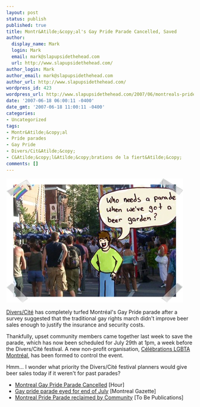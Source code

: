 ```yaml
---
layout: post
status: publish
published: true
title: Montr&Atilde;&copy;al's Gay Pride Parade Cancelled, Saved
author:
  display_name: Mark
  login: Mark
  email: mark@slapupsidethehead.com
  url: http://www.slapupsidethehead.com/
author_login: Mark
author_email: mark@slapupsidethehead.com
author_url: http://www.slapupsidethehead.com/
wordpress_id: 423
wordpress_url: http://www.slapupsidethehead.com/2007/06/montreals-pride-parade/
date: '2007-06-18 06:00:11 -0400'
date_gmt: '2007-06-18 11:00:11 -0400'
categories:
- Uncategorized
tags:
- Montr&Atilde;&copy;al
- Pride parades
- Gay Pride
- Divers/Cit&Atilde;&copy;
- C&Atilde;&copy;l&Atilde;&copy;brations de la fiert&Atilde;&copy;
comments: []
---
```

![Beer Garden](/wp-content/media/2007/06/beer-garden.jpg)

[Divers/Cité](http://www.diverscite.org/ "Because sales are what matters most") has completely turfed Montréal's Gay Pride parade after a survey suggested that the traditional gay rights march didn't improve beer sales enough to justify the insurance and security costs.

Thankfully, upset community members came together last week to save the parade, which has now been scheduled for July 29th at 1pm, a week before the Divers/Cité festival. A new non-profit organisation, [Célébrations LGBTA Montréal](http://celebrations-lgbta.org/ "Mille mercis"), has been formed to control the event.

Hmm... I wonder what priority the Divers/Cité festival planners would give beer sales today if it weren't for past parades?

- [Montreal Gay Pride Parade Cancelled](http://www.hour.ca/news/news.aspx?iIDArticle=12097) [Hour]
- [Gay pride parade eyed for end of July](http://www.canada.com/montrealgazette/news/story.html?id=2489ec30-ba32-4572-adf7-487a7cbf805c&k=31399) [Montreal Gazette]
- [Montreal Pride Parade reclaimed by Community](http://www.tobe.ca/tobe/content.jsp?sid=21265059531513469641102128496&ctid=1000005&cnid=1000968) [To Be Publications]
